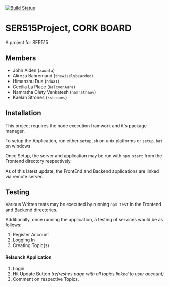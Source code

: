 [![Build Status](https://travis-ci.org/DefinitelyHumans/SER515Project.svg?branch=master)](https://travis-ci.org/DefinitelyHumans/SER515Project)
# SER515Project, CORK BOARD
A project for SER515

## Members
- John Alden (`zawata`)
- Alireza Bahremand (`thewiselybearded`)
- Himanshu Dua (`hdua1`)
- Cecilia La Place (`HalcyonAura`)
- Namratha Olety Venkatesh (`namrathaov`)
- Kaelan Strones (`kstrones`)

## Installation
This project requires the node execution framwork and it's package manager.

To setup the Application, run either `setup.sh` on unix platforms or `setup.bat` on windows

Once Setup, the server and application may be run with `npm start` from the Frontend directory respectively.

As of this latest update, the FrontEnd and Backend applications are linked via remote server.

## Testing
Various Written tests may be executed by running `npm test` in the Frontend and Backend directories.

Additionally, once running the application, a testing of services would be as follows:

1. Register Account
2. Logging In
3. Creating Topic(s)

#### Relaunch Application
1. Login
2. Hit Update Button _(refreshes page with all topics linked to user account)_
3. Comment on respective Topics.
